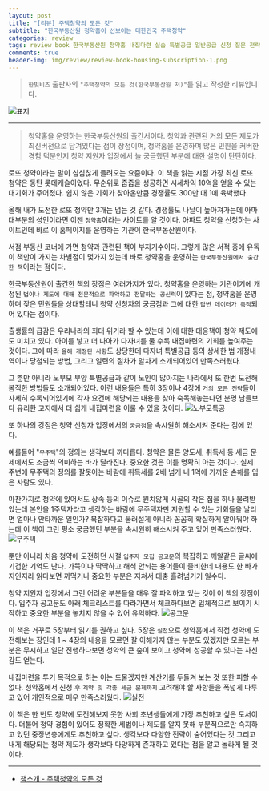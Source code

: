 ```yaml
---  
layout: post  
title: "[리뷰] 주택청약의 모든 것"  
subtitle: "한국부동산원 청약홈이 선보이는 대한민국 주택청약"  
categories: review  
tags: review book 한국부동산원 청약홈 내집마련 실습 특별공급 일반공급 신청 질문 전략 법개정    
comments: true  
header-img: img/review/review-book-housing-subscription-1.png
---  
```

  
> `한빛비즈` 출판사의 `"주택청약의 모든 것(한국부동산원 저)"`를 읽고 작성한 리뷰입니다.  

![표지](https://theorydb.github.io/assets/img/review/review-book-housing-subscription-1.png)  

---

> 청약홈을 운영하는 한국부동산원의 출간서이다. 청약과 관련된 거의 모든 제도가 최신버전으로 담겨있다는 점이 장점이며, 청약홈을 운영하며 많은 민원을 커버한 경험 덕분인지 청약 지원자 입장에서 늘 궁금했던 부분에 대한 설명이 탄탄하다.

로또 청약이라는 말이 심심찮게 들려오는 요즘이다. 이 책을 읽는 시점 가장 최신 로또 청약은 동탄 롯데캐슬이었다. 무순위로 줍줍을 성공하면 시세차익 10억을 얻을 수 있는 대기회가 주어졌다. 쉽지 않은 기회가 찾아온만큼 경쟁률도 300만 대 1에 육박했다.

올해 내가 도전한 로또 청약만 3개는 넘는 것 같다. 경쟁률도 나날이 높아져가는데 아마 대부분의 성인이라면 이젠 `청약홈`이라는 사이트를 알 것이다. 아파트 청약을 신청하는 사이트인데 바로 이 홈페이지를 운영하는 기관이 한국부동산원이다. 

서점 부동산 코너에 가면 청약과 관련된 책이 부지기수이다. 그렇게 많은 서적 중에 유독 이 책만이 가지는 차별점이 몇가지 있는데 바로 청약홈을 운영하는 `한국부동산원에서 출간한 책`이라는 점이다.

한국부동산원이 출간한 책의 장점은 여러가지가 있다. 청약홈을 운영하는 기관이기에 개정된 `법이나 제도에 대해 전문적으로 파악하고 전달하는 공신력`이 있다는 점, 청약홈을 운영하며 잦은 민원들을 상대할테니 청약 신청자의 궁금점과 그에 대한 `답변 데이터가 축적`되어 있다는 점이다.

출생률의 급감은 우리나라의 최대 위기라 할 수 있는데 이에 대한 대응책이 청약 제도에도 미치고 있다. 아이를 낳고 더 나아가 다자녀를 둘 수록 내집마련의 기회를 높여주는 것이다. 그에 따라 `올해 개정된 사항`도 상당한데 다자녀 특별공급 등의 상세한 법 개정내역이나 당첨되는 방법, 그리고 일련의 절차가 알차게 소개되어있어 만족스러웠다.

그 뿐만 아니라 노부모 부양 특별공급과 같이 노인이 많아지는 나라에서 또 한번 도전해 봄직한 방법들도 소개되어있다. 이런 내용들은 특히 3장이나 4장에 `거의 모든 전략`들이 자세히 수록되어있기에 각자 요건에 해당되는 내용을 찾아 숙독해놓는다면 분명 남들보다 유리한 고지에서 더 쉽게 내집마련을 이룰 수 있을 것이다. 
![노부모특공](https://theorydb.github.io/assets/img/review/review-book-housing-subscription-4.png)  

또 하나의 강점은 청약 신청자 입장에서의 `궁금점`을 속시원히 해소시켜 준다는 점에 있다. 

예를들어 "`무주택`"의 정의는 생각보다 까다롭다. 청약은 물론 양도세, 취득세 등 세금 문제에서도 조금씩 의미하는 바가 달라진다. 중요한 것은 이를 명확히 아는 것이다. 실제 주변에 무주택의 정의를 잘못아는 바람에 취득세를 2배 넘게 내 1억에 가까운 손해를 입은 사람도 있다. 

마찬가지로 청약에 있어서도 상속 등의 이슈로 원치않게 시골의 작은 집을 하나 물려받았는데 본인을 1주택자라고 생각하는 바람에 무주택자만 지원할 수 있는 기회들을 날리면 얼마나 안타까운 일인가? 복잡하다고 물러설게 아니라 꼼꼼히 확실하게 알아둬야 하는데 이 책이 그런 평소 궁금했던 부분을 속시원히 해소시켜 주고 있어 만족스러웠다. 
![무주택](https://theorydb.github.io/assets/img/review/review-book-housing-subscription-3.png)  

뿐만 아니라 처음 청약에 도전하던 시절 `입주자 모집 공고문`의 복잡하고 깨알같은 글씨에 기겁한 기억도 난다. 가뜩이나 딱딱하고 해석 안되는 용어들이 즐비한데 내용도 한 바가지인지라 읽다보면 까먹거나 중요한 부분은 지쳐서 대충 흘려넘기기 일수다.

청약 지원자 입장에서 그런 어려운 부분들을 매우 잘 파악하고 있는 것이 이 책의 장점이다. 입주자 공고문도 아래 체크리스트를 따라가면서 체크하다보면 입체적으로 보이기 시작하고 중요한 부분을 놓치지 않을 수 있어 유익하다.
![공고문](https://theorydb.github.io/assets/img/review/review-book-housing-subscription-5.png)  

이 책은 거꾸로 5장부터 읽기를 권하고 싶다. 5장은 `실전`으로 청약홈에서 직접 청약에 도전해보는 장인데 1 ~ 4장의 내용을 모르면 잘 이해가지 않는 부분도 있겠지만 모르는 부분은 무시하고 일단 진행하다보면 청약의 큰 숲이 보이고 청약에 성공할 수 있다는 자신감도 얻는다. 

내집마련을 투기 목적으로 하는 이는 드물겠지만 계산기를 두들겨 보는 것 또한 피할 수 없다. 청약홈에서 신청 후 `계약 및 각종 세금 문제까지` 고려해야 할 사항들을 폭넓게 다루고 있어 개인적으로 매우 만족스러웠다. 
![실전](https://theorydb.github.io/assets/img/review/review-book-housing-subscription-2.png)  

이 책은 한 번도 청약에 도전해보지 못한 사회 초년생들에게 가장 추천하고 싶은 도서이다. 더불어 청약 경험이 있어도 정확한 세법이나 제도를 알지 못해 부분적으로만 숙지하고 있던 중장년층에게도 추천하고 싶다. 생각보다 다양한 전략이 숨어있다는 것 그리고 내게 해당되는 청약 제도가 생각보다 다양하게 존재하고 있다는 점을 알고 놀라게 될 것이다. 

---

* [책소개 - 주택청약의 모든 것](https://www.yes24.com/Product/Goods/129067662)
